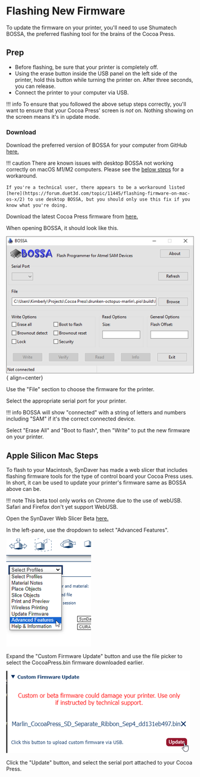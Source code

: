 # Flashing New Firmware

To update the firmware on your printer, you'll need to use Shumatech BOSSA, the preferred flashing tool for the brains of the Cocoa Press.

## Prep

- Before flashing, be sure that your printer is completely off.
- Using the erase button inside the USB panel on the left side of the printer, hold this button while turning the printer on.  After three seconds, you can release.
- Connect the printer to your computer via USB.

<!-- TODO Add printer hardware button photo -->

!!! info
    To ensure that you followed the above setup steps correctly, you'll want to ensure that your Cocoa Press' screen is *not* on.  Nothing showing on the screen means it's in update mode.

### Download

Download the preferred version of BOSSA for your computer from GitHub [here.](https://github.com/shumatech/BOSSA/releases)

!!! caution
    There are known issues with desktop BOSSA not working correctly on macOS M1/M2 computers.  Please see the [below steps](#apple-silicon-mac-steps) for a workaround.

    If you're a technical user, there appears to be a workaround listed [here](https://forum.duet3d.com/topic/11445/flashing-firmware-on-mac-os-x/2) to use desktop BOSSA, but you should only use this fix if you know what you're doing.

Download the latest Cocoa Press firmware from [here.](#) <!-- TODO ADD FIRMWARE LINK -->

When opening BOSSA, it should look like this.  

![](../img/flashing_firmware/bossa_1.png){ align=center}

Use the "File" section to choose the firmware for the printer.  

Select the appropriate serial port for your printer.  

!!! info
    BOSSA will show "connected" with a string of letters and numbers including "SAM" if it's the correct connected device.  

Select "Erase All" and "Boot to flash", then "Write" to put the new firmware on your printer.

## Apple Silicon Mac Steps

To flash to your Macintosh, SynDaver has made a web slicer that includes flashing firmware tools for the type of control board your Cocoa Press uses.  In short, it can be used to update your printer's firmware same as BOSSA above can be.

!!! note
    This beta tool only works on Chrome due to the use of webUSB.  Safari and Firefox don't yet support WebUSB.

Open the SynDaver Web Slicer Beta [here.](https://syndaverco.github.io/slicer-beta/)

In the left-pane, use the dropdown to select "Advanced Features".

![](../img/flashing_firmware/syndaverflash-menu.png)

Expand the "Custom Firmware Update" button and use the file picker to select the CocoaPress.bin firmware downloaded earlier.

![](../img/flashing_firmware/syndaverflash_selectfile.png)

Click the "Update" button, and select the serial port attached to your Cocoa Press.

<!-- TODO: Add Chrome menu of flashing it. -->
